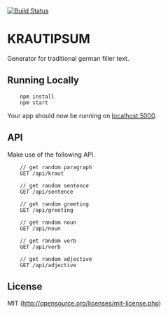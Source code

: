 [![Build Status](https://travis-ci.org/nicokoenig/krautipsum.svg?branch=master)](https://travis-ci.org/nicokoenig/krautipsum)

# KRAUTIPSUM 

Generator for traditional german filler text.

## Running Locally

        npm install
        npm start

Your app should now be running on [localhost:5000](http://localhost:5000/).

## API

Make use of the following API.

        // get random paragraph
        GET /api/kraut

        // get random sentence
        GET /api/sentence

        // get random greeting
        GET /api/greeting

        // get random noun
        GET /api/noun

        // get random verb
        GET /api/verb

        // get random adjective
        GET /api/adjective

## License

MIT (http://opensource.org/licenses/mit-license.php)